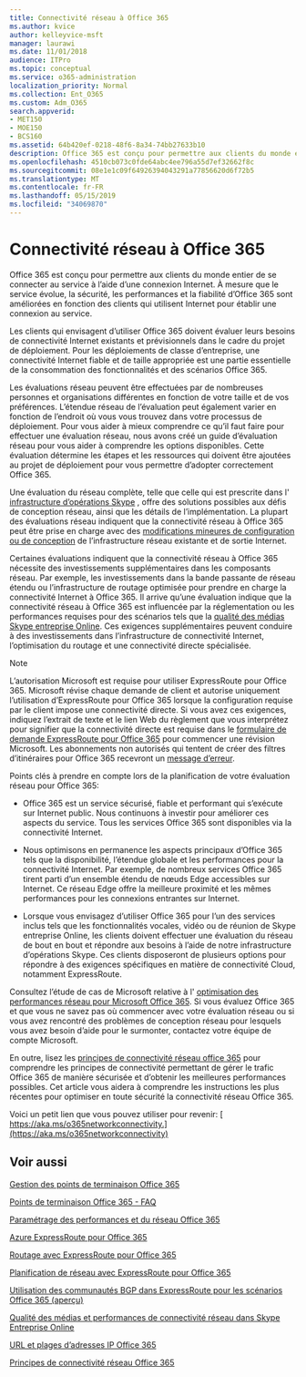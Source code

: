 ```yaml
---
title: Connectivité réseau à Office 365
ms.author: kvice
author: kelleyvice-msft
manager: laurawi
ms.date: 11/01/2018
audience: ITPro
ms.topic: conceptual
ms.service: o365-administration
localization_priority: Normal
ms.collection: Ent_O365
ms.custom: Adm_O365
search.appverid:
- MET150
- MOE150
- BCS160
ms.assetid: 64b420ef-0218-48f6-8a34-74bb27633b10
description: Office 365 est conçu pour permettre aux clients du monde entier de se connecter au service à l’aide d’une connexion Internet. À mesure que le service évolue, la sécurité, les performances et la fiabilité d’Office 365 sont améliorées en fonction des clients qui utilisent Internet pour établir une connexion au service.
ms.openlocfilehash: 4510cb073c0fde64abc4ee796a55d7ef32662f8c
ms.sourcegitcommit: 08e1e1c09f64926394043291a77856620d6f72b5
ms.translationtype: MT
ms.contentlocale: fr-FR
ms.lasthandoff: 05/15/2019
ms.locfileid: "34069870"
---
```

# <a name="network-connectivity-to-office-365"></a>Connectivité réseau à Office 365

Office 365 est conçu pour permettre aux clients du monde entier de se connecter au service à l’aide d’une connexion Internet. À mesure que le service évolue, la sécurité, les performances et la fiabilité d’Office 365 sont améliorées en fonction des clients qui utilisent Internet pour établir une connexion au service.
  
Les clients qui envisagent d’utiliser Office 365 doivent évaluer leurs besoins de connectivité Internet existants et prévisionnels dans le cadre du projet de déploiement. Pour les déploiements de classe d’entreprise, une connectivité Internet fiable et de taille appropriée est une partie essentielle de la consommation des fonctionnalités et des scénarios Office 365.
  
Les évaluations réseau peuvent être effectuées par de nombreuses personnes et organisations différentes en fonction de votre taille et de vos préférences. L’étendue réseau de l’évaluation peut également varier en fonction de l’endroit où vous vous trouvez dans votre processus de déploiement. Pour vous aider à mieux comprendre ce qu’il faut faire pour effectuer une évaluation réseau, nous avons créé un guide d’évaluation réseau pour vous aider à comprendre les options disponibles. Cette évaluation détermine les étapes et les ressources qui doivent être ajoutées au projet de déploiement pour vous permettre d’adopter correctement Office 365.
  
Une évaluation du réseau complète, telle que celle qui est prescrite dans l' [infrastructure d’opérations Skype](https://www.skypeoperationsframework.com/) , offre des solutions possibles aux défis de conception réseau, ainsi que les détails de l’implémentation. La plupart des évaluations réseau indiquent que la connectivité réseau à Office 365 peut être prise en charge avec des [modifications mineures de configuration ou de conception](https://aka.ms/manageo365endpoints) de l’infrastructure réseau existante et de sortie Internet.

Certaines évaluations indiquent que la connectivité réseau à Office 365 nécessite des investissements supplémentaires dans les composants réseau. Par exemple, les investissements dans la bande passante de réseau étendu ou l’infrastructure de routage optimisée pour prendre en charge la connectivité Internet à Office 365. Il arrive qu’une évaluation indique que la connectivité réseau à Office 365 est influencée par la réglementation ou les performances requises pour des scénarios tels que la [qualité des médias Skype entreprise Online](https://support.office.com/article/Media-Quality-and-Network-Connectivity-Performance-in-Skype-for-Business-Online-5fe3e01b-34cf-44e0-b897-b0b2a83f0917). Ces exigences supplémentaires peuvent conduire à des investissements dans l’infrastructure de connectivité Internet, l’optimisation du routage et une connectivité directe spécialisée.
  
> [!NOTE]
> L’autorisation Microsoft est requise pour utiliser ExpressRoute pour Office 365. Microsoft révise chaque demande de client et autorise uniquement l’utilisation d’ExpressRoute pour Office 365 lorsque la configuration requise par le client impose une connectivité directe. Si vous avez ces exigences, indiquez l’extrait de texte et le lien Web du règlement que vous interprétez pour signifier que la connectivité directe est requise dans le [formulaire de demande ExpressRoute pour Office 365](https://aka.ms/O365ERReview) pour commencer une révision Microsoft. Les abonnements non autorisés qui tentent de créer des filtres d’itinéraires pour Office 365 recevront un [message d’erreur](https://support.microsoft.com/kb/3181709).
  
Points clés à prendre en compte lors de la planification de votre évaluation réseau pour Office 365:
  
- Office 365 est un service sécurisé, fiable et performant qui s’exécute sur Internet public. Nous continuons à investir pour améliorer ces aspects du service. Tous les services Office 365 sont disponibles via la connectivité Internet.

- Nous optimisons en permanence les aspects principaux d’Office 365 tels que la disponibilité, l’étendue globale et les performances pour la connectivité Internet. Par exemple, de nombreux services Office 365 tirent parti d’un ensemble étendu de nœuds Edge accessibles sur Internet. Ce réseau Edge offre la meilleure proximité et les mêmes performances pour les connexions entrantes sur Internet.

- Lorsque vous envisagez d’utiliser Office 365 pour l’un des services inclus tels que les fonctionnalités vocales, vidéo ou de réunion de Skype entreprise Online, les clients doivent effectuer une évaluation du réseau de bout en bout et répondre aux besoins à l’aide de notre infrastructure d’opérations Skype. Ces clients disposeront de plusieurs options pour répondre à des exigences spécifiques en matière de connectivité Cloud, notamment ExpressRoute.

Consultez l’étude de cas de Microsoft relative à l' [optimisation des performances réseau pour Microsoft Office 365](https://msdn.microsoft.com/en-us/library/mt450488.aspx). Si vous évaluez Office 365 et que vous ne savez pas où commencer avec votre évaluation réseau ou si vous avez rencontré des problèmes de conception réseau pour lesquels vous avez besoin d’aide pour le surmonter, contactez votre équipe de compte Microsoft.
  
En outre, lisez les [principes de connectivité réseau office 365](https://aka.ms/o365networkingprinciples) pour comprendre les principes de connectivité permettant de gérer le trafic Office 365 de manière sécurisée et d’obtenir les meilleures performances possibles. Cet article vous aidera à comprendre les instructions les plus récentes pour optimiser en toute sécurité la connectivité réseau Office 365.
  
Voici un petit lien que vous pouvez utiliser pour revenir: [ https://aka.ms/o365networkconnectivity.](https://aka.ms/o365networkconnectivity)
  
## <a name="see-also"></a>Voir aussi

[Gestion des points de terminaison Office 365](https://support.office.com/article/99cab9d4-ef59-4207-9f2b-3728eb46bf9a)
  
[Points de terminaison Office 365 - FAQ](https://support.office.com/article/d4088321-1c89-4b96-9c99-54c75cae2e6d)
  
[Paramétrage des performances et du réseau Office 365](network-planning-and-performance.md)
  
[Azure ExpressRoute pour Office 365](azure-expressroute.md)
  
[Routage avec ExpressRoute pour Office 365](routing-with-expressroute.md)
  
[Planification de réseau avec ExpressRoute pour Office 365](network-planning-with-expressroute.md)
  
[Utilisation des communautés BGP dans ExpressRoute pour les scénarios Office 365 (aperçu)](bgp-communities-in-expressroute.md)
  
[Qualité des médias et performances de connectivité réseau dans Skype Entreprise Online](https://support.office.com/article/5fe3e01b-34cf-44e0-b897-b0b2a83f0917)
  
[URL et plages d’adresses IP Office 365](https://support.office.com/article/8548a211-3fe7-47cb-abb1-355ea5aa88a2)
  
[Principes de connectivité réseau Office 365](https://aka.ms/o365networkingprinciples)

